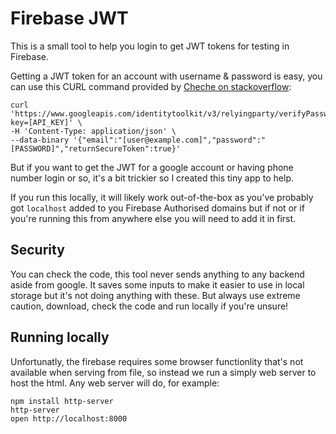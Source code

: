 # Firebase JWT

This is a small tool to help you login to get JWT tokens for testing in Firebase.

Getting a JWT token for an account with username & password is easy, you can use this CURL command provided by [Cheche on stackoverflow](https://stackoverflow.com/a/53134529/479632):

```
curl 'https://www.googleapis.com/identitytoolkit/v3/relyingparty/verifyPassword?key=[API_KEY]' \
-H 'Content-Type: application/json' \
--data-binary '{"email":"[user@example.com]","password":"[PASSWORD]","returnSecureToken":true}'
```

But if you want to get the JWT for a google account or having phone number login or so, it's a bit trickier so I created this tiny app to help.

If you run this locally, it will likely work out-of-the-box as you've probably got `localhost` added to you Firebase Authorised domains but if not or if you're running this from anywhere else you will need to add it in first.

## Security

You can check the code, this tool never sends anything to any backend aside from google. It saves some inputs to make it easier to use in local storage but it's not doing anything with these. But always use extreme caution, download, check the code and run locally if you're unsure!

## Running locally

Unfortunatly, the firebase requires some browser functionlity that's not available when serving from file, so instead we run a simply web server to host the html. Any web server will do, for example:

```
npm install http-server
http-server
open http://localhost:8000
```